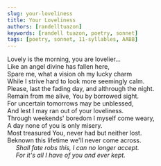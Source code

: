 ```yaml
---
slug: your-loveliness
title: Your Loveliness
authors: [randelltuazon]
keywords: [randell tuazon, poetry, sonnet]
tags: [poetry, sonnet, 11-syllables, AABB]
---
```


Lovely is the morning, you are lovelier...<br/>
Like an angel divine has fallen here,<br/>
Spare me, what a vision oh my lucky charm<br/>
While I strive hard to look more seemingly calm.<br/>
Please, last the fading day, and althrough the night.<br/>
Remain from me alive, You by borrowed sight.<br/>
For uncertain tomorrows may be unblessed,<br/>
And lest I may ran out of your loveliness.<br/>
Through weekends' boredom I myself come weary,<br/>
A day none of you is only misery.<br/>
Most treasured You, never had but neither lost.<br/>
Beknown this lifetime we'll never come across.<br/>
&nbsp;&nbsp;&nbsp;&nbsp; *Shall fate robs this, I can no longer accept.*<br/>
&nbsp;&nbsp;&nbsp;&nbsp; *For it's all I have of you and ever kept.*<br/>
